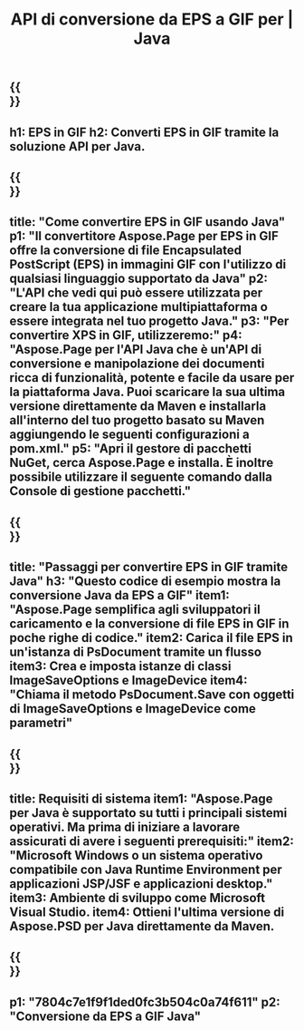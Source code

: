 ﻿---
translation: true
template: /_templates/_conversion-child-java.md
title: API di conversione da EPS a GIF per | Java
url: /java/conversion/eps-to-gif/
description: Esempio di codice di conversione Java per il formato EPS in file GIF. Utilizzare questo codice di esempio per convertire EPS in GIF all'interno di qualsiasi applicazione basata su Java Web o Desktop.
informat: EPS
outformat: GIF
otherformats: XPS PS
---

{{<section banner>}}
---
h1: EPS in GIF
h2: Converti EPS in GIF tramite la soluzione API per Java.
---

{{<section overview>}}
---
title: "Come convertire EPS in GIF usando Java"
p1: "Il convertitore Aspose.Page per EPS in GIF offre la conversione di file Encapsulated PostScript (EPS) in immagini GIF con l'utilizzo di qualsiasi linguaggio supportato da Java"
p2: "L'API che vedi qui può essere utilizzata per creare la tua applicazione multipiattaforma o essere integrata nel tuo progetto Java."
p3: "Per convertire XPS in GIF, utilizzeremo:"
p4: "Aspose.Page per l'API Java che è un'API di conversione e manipolazione dei documenti ricca di funzionalità, potente e facile da usare per la piattaforma Java. Puoi scaricare la sua ultima versione direttamente da Maven e installarla all'interno del tuo progetto basato su Maven aggiungendo le seguenti configurazioni a pom.xml."
p5: "Apri il gestore di pacchetti NuGet, cerca Aspose.Page e installa. È inoltre possibile utilizzare il seguente comando dalla Console di gestione pacchetti."
---

{{<section feature1>}}
---
title: "Passaggi per convertire EPS in GIF tramite Java"
h3: "Questo codice di esempio mostra la conversione Java da EPS a GIF"
item1: "Aspose.Page semplifica agli sviluppatori il caricamento e la conversione di file EPS in GIF in poche righe di codice."
item2: Carica il file EPS in un'istanza di PsDocument tramite un flusso
item3: Crea e imposta istanze di classi ImageSaveOptions e ImageDevice
item4: "Chiama il metodo PsDocument.Save con oggetti di ImageSaveOptions e ImageDevice come parametri"
---

{{<section feature2>}}
---
title: Requisiti di sistema
item1: "Aspose.Page per Java è supportato su tutti i principali sistemi operativi. Ma prima di iniziare a lavorare assicurati di avere i seguenti prerequisiti:"
item2: "Microsoft Windows o un sistema operativo compatibile con Java Runtime Environment per applicazioni JSP/JSF e applicazioni desktop."
item3: Ambiente di sviluppo come Microsoft Visual Studio.
item4: Ottieni l'ultima versione di Aspose.PSD per Java direttamente da Maven.
---

{{<section gist>}}
---
p1: "7804c7e1f9f1ded0fc3b504c0a74f611"
p2: "Conversione da EPS a GIF Java"
---

